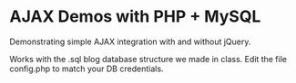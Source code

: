 AJAX Demos with PHP + MySQL
========

Demonstrating simple AJAX integration with and without jQuery. 

Works with the .sql blog database structure we made in class. Edit the file config.php to match your DB credentials.
